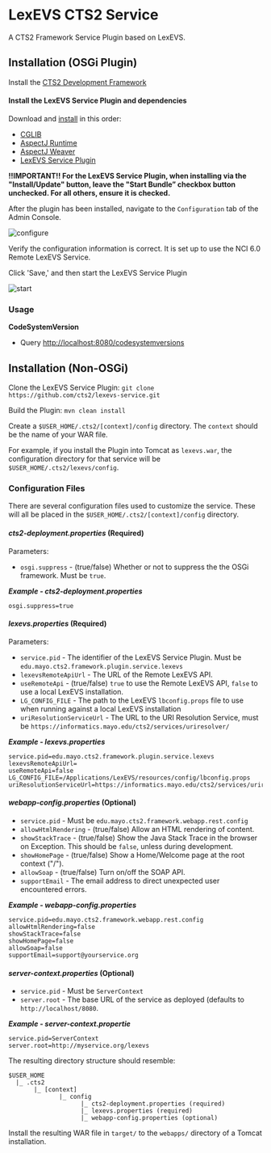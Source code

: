LexEVS CTS2 Service
===================

A CTS2 Framework Service Plugin based on LexEVS.

## Installation (OSGi Plugin)
Install the [CTS2 Development Framework](http://informatics.mayo.edu/cts2/framework/installation/)

#### Install the LexEVS Service Plugin and dependencies
Download and [install](http://informatics.mayo.edu/cts2/framework/installing-a-service-plugin/) in this order:
* [CGLIB](http://ebr.springsource.com/repository/app/bundle/version/download?name=com.springsource.net.sf.cglib&version=2.2.0&type=binary)
* [AspectJ Runtime](http://ebr.springsource.com/repository/app/bundle/version/download?name=com.springsource.org.aspectj.runtime&version=1.7.1.RELEASE&type=binary)
* [AspectJ Weaver](http://ebr.springsource.com/repository/app/bundle/version/download?name=com.springsource.org.aspectj.weaver&version=1.7.1.RELEASE&type=binary)
* [LexEVS Service Plugin](http://informatics.mayo.edu/maven/content/repositories/snapshots/edu/mayo/cts2/framework/lexevs-service/0.1.0-SNAPSHOT/lexevs-service-0.1.0-20130506.181320-2.jar)

__!!IMPORTANT!! For the LexEVS Service Plugin, when installing via the "Install/Update" button, leave the "Start Bundle” checkbox button unchecked. For all others, ensure it is checked.__

After the plugin has been installed, navigate to the ```Configuration``` tab of the Admin Console. 

![configure](http://informatics.mayo.edu/cts2/framework/wp-content/uploads/2013/05/config-lexevs-plugin.png)

Verify the configuration information is correct. It is set up to use the NCI 6.0 Remote LexEVS Service.

Click 'Save,' and then start the LexEVS Service Plugin

![start](http://informatics.mayo.edu/cts2/framework/wp-content/uploads/2013/05/start-lexevs-plugin.png)

### Usage
__CodeSystemVersion__ 
* Query [http://localhost:8080/codesystemversions](http://localhost:8080/codesystemversions)

## Installation (Non-OSGi)
Clone the LexEVS Service Plugin: ```git clone https://github.com/cts2/lexevs-service.git```

Build the Plugin: ```mvn clean install```

Create a ```$USER_HOME/.cts2/[context]/config``` directory.
The ```context``` should be the name of your WAR file.

For example, if you install the Plugin into Tomcat as ```lexevs.war```, the configuration directory for that service will be ```$USER_HOME/.cts2/lexevs/config```.

### Configuration Files
There are several configuration files used to customize the service.
These will all be placed in the ```$USER_HOME/.cts2/[context]/config``` directory.

#### _cts2-deployment.properties_ (Required)
Parameters:
* ```osgi.suppress``` - (true/false) Whether or not to suppress the the OSGi framework. Must be ```true```.

___Example - cts2-deployment.properties___
```
osgi.suppress=true
```

#### _lexevs.properties_ (Required)
Parameters:
* ```service.pid``` - The identifier of the LexEVS Service Plugin. Must be ```edu.mayo.cts2.framework.plugin.service.lexevs```
* ```lexevsRemoteApiUrl``` - The URL of the Remote LexEVS API.
* ```useRemoteApi``` - (true/false) ```true``` to use the Remote LexEVS API, ```false``` to use a local LexEVS installation.
* ```LG_CONFIG_FILE``` - The path to the LexEVS ```lbconfig.props``` file to use when running against a local LexEVS installation
* ```uriResolutionServiceUrl``` - The URL to the URI Resolution Service, must be ```https://informatics.mayo.edu/cts2/services/uriresolver/```

___Example - lexevs.properties___
```
service.pid=edu.mayo.cts2.framework.plugin.service.lexevs
lexevsRemoteApiUrl=
useRemoteApi=false
LG_CONFIG_FILE=/Applications/LexEVS/resources/config/lbconfig.props
uriResolutionServiceUrl=https://informatics.mayo.edu/cts2/services/uriresolver/
```

#### _webapp-config.properties_ (Optional)
* ```service.pid``` - Must be ```edu.mayo.cts2.framework.webapp.rest.config```
* ```allowHtmlRendering``` - (true/false) Allow an HTML rendering of content.
* ```showStackTrace``` - (true/false) Show the Java Stack Trace in the browser on Exception. This should be ```false```, unless during development.
* ```showHomePage``` - (true/false) Show a Home/Welcome page at the root context ("/").
* ```allowSoap``` - (true/false) Turn on/off the SOAP API.
* ```supportEmail``` - The email address to direct unexpected user encountered errors.

___Example - webapp-config.properties___
```
service.pid=edu.mayo.cts2.framework.webapp.rest.config
allowHtmlRendering=false
showStackTrace=false
showHomePage=false
allowSoap=false
supportEmail=support@yourservice.org
```

#### _server-context.properties_ (Optional)
* ```service.pid``` - Must be ```ServerContext```
* ```server.root``` - The base URL of the service as deployed (defaults to ```http://localhost/8080```.

___Example - server-context.propertie___
```
service.pid=ServerContext
server.root=http://myservice.org/lexevs
```

The resulting directory structure should resemble:

```
$USER_HOME
  |_ .cts2
       |_ [context]
              |_ config
                    |_ cts2-deployment.properties (required)
                    |_ lexevs.properties (required)
                    |_ webapp-config.properties (optional)

```

Install the resulting WAR file in ```target/``` to the ```webapps/``` directory of a Tomcat installation.


